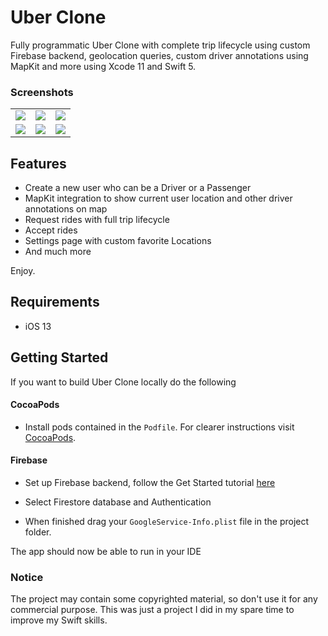 # Uber Clone

Fully programmatic Uber Clone with complete trip lifecycle using custom Firebase backend, geolocation queries, custom driver annotations using MapKit and more using Xcode 11 and Swift 5.

### Screenshots

<table align="center" border="0">

<tr>
<td> <img src="https://i.imgur.com/pkdu3fL.png"> </td>
<td> <img src="https://i.imgur.com/N5IMzvg.png"> </td>
<td> <img src="https://i.imgur.com/zYIl3HK.png"> </td>
</tr>

<tr>
<td> <img src="https://i.imgur.com/ykXi74J.png"> </td>
<td> <img src="https://i.imgur.com/fCjW6Qm.png"> </td>
<td> <img src="https://i.imgur.com/95RWw3C.png"> </td>
</tr>


</table>

## Features

* Create a new user who can be a Driver or a Passenger
* MapKit integration to show current user location and other driver annotations on map
* Request rides with full trip lifecycle
* Accept rides
* Settings page with custom favorite Locations
* And much more

Enjoy.


## Requirements

- iOS 13

## Getting Started

If you want to build Uber Clone locally do the following 

#### CocoaPods
* Install pods contained in the `Podfile`. For clearer instructions visit [CocoaPods](https://guides.cocoapods.org/using/using-cocoapods.html).

#### Firebase
* Set up Firebase backend, follow the Get Started tutorial [here](https://firebase.google.com/)

 * Select Firestore database and Authentication
 
 * When finished drag your `GoogleService-Info.plist` file in the project folder.

The app should now be able to run in your IDE

### Notice

The project may contain some copyrighted material, so don't use it for any commercial purpose. This was just a project I did in my spare time to improve my Swift skills.
